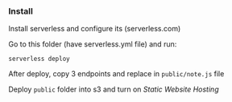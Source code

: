 ### Install
Install serverless and configure its (serverless.com)

Go to this folder (have serverless.yml file) and run:
````
serverless deploy

````

After deploy, copy 3 endpoints and replace in ````public/note.js```` file

Deploy ````public```` folder into s3 and turn on *Static Website Hosting*

